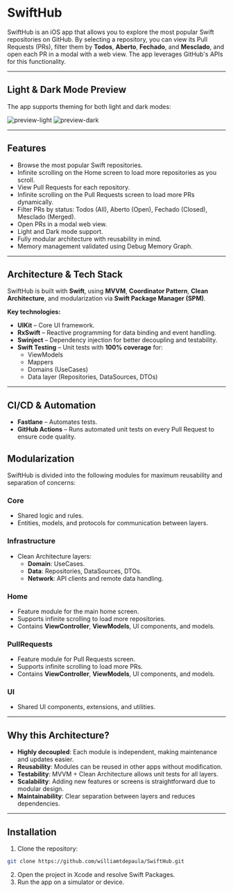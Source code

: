 # SwiftHub

SwiftHub is an iOS app that allows you to explore the most popular Swift repositories on GitHub. By selecting a repository, you can view its Pull Requests (PRs), filter them by **Todos**, **Aberto**, **Fechado**, and **Mesclado**, and open each PR in a modal with a web view. The app leverages GitHub's APIs for this functionality.

---

## Light & Dark Mode Preview

The app supports theming for both light and dark modes:

![preview-light](preview-light.gif) ![preview-dark](preview-dark.gif)

---

## Features

- Browse the most popular Swift repositories.
- Infinite scrolling on the Home screen to load more repositories as you scroll.
- View Pull Requests for each repository.
- Infinite scrolling on the Pull Requests screen to load more PRs dynamically.
- Filter PRs by status: Todos (All), Aberto (Open), Fechado (Closed), Mesclado (Merged).
- Open PRs in a modal web view.
- Light and Dark mode support.
- Fully modular architecture with reusability in mind.
- Memory management validated using Debug Memory Graph.

---

## Architecture & Tech Stack

SwiftHub is built with **Swift**, using **MVVM**, **Coordinator Pattern**, **Clean Architecture**, and modularization via **Swift Package Manager (SPM)**.

**Key technologies:**

- **UIKit** – Core UI framework.
- **RxSwift** – Reactive programming for data binding and event handling.
- **Swinject** – Dependency injection for better decoupling and testability.
- **Swift Testing** – Unit tests with **100% coverage** for:
  - ViewModels
  - Mappers
  - Domains (UseCases)
  - Data layer (Repositories, DataSources, DTOs)

---

## CI/CD & Automation

- **Fastlane** – Automates tests.
- **GitHub Actions** – Runs automated unit tests on every Pull Request to ensure code quality.

## Modularization

SwiftHub is divided into the following modules for maximum reusability and separation of concerns:

### Core
- Shared logic and rules.
- Entities, models, and protocols for communication between layers.

### Infrastructure
- Clean Architecture layers:
  - **Domain**: UseCases.
  - **Data**: Repositories, DataSources, DTOs.
  - **Network**: API clients and remote data handling.

### Home
- Feature module for the main home screen.
- Supports infinite scrolling to load more repositories.
- Contains **ViewController**, **ViewModels**, UI components, and models.

### PullRequests
- Feature module for Pull Requests screen.
- Supports infinite scrolling to load more PRs.
- Contains **ViewController**, **ViewModels**, UI components, and models.

### UI
- Shared UI components, extensions, and utilities.

---

## Why this Architecture?

- **Highly decoupled**: Each module is independent, making maintenance and updates easier.
- **Reusability**: Modules can be reused in other apps without modification.
- **Testability**: MVVM + Clean Architecture allows unit tests for all layers.
- **Scalability**: Adding new features or screens is straightforward due to modular design.
- **Maintainability**: Clear separation between layers and reduces dependencies.

---

## Installation

1. Clone the repository:
```bash
git clone https://github.com/williamtdepaula/SwiftHub.git
```
2.	Open the project in Xcode and resolve Swift Packages.
3. Run the app on a simulator or device.